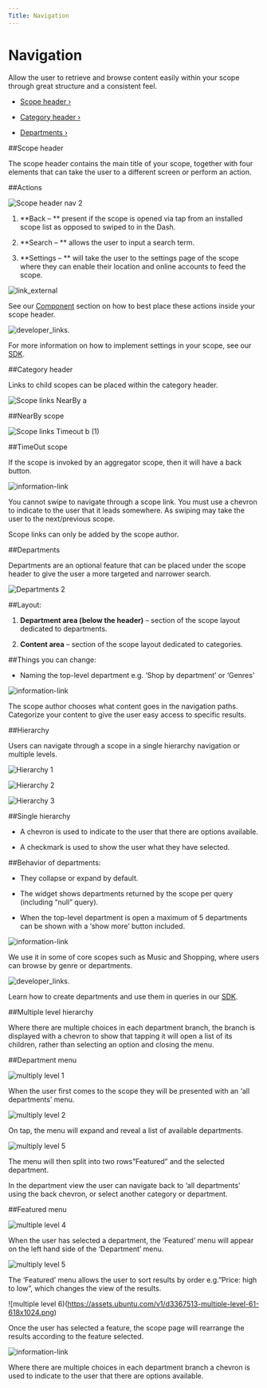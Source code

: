 ```yaml
---
Title: Navigation
---
```


# Navigation

Allow the user to retrieve and browse content easily within your scope through great structure and a consistent feel.


-  [Scope header ›](#scope-header)

-  [Category header ›](#category-header)

-  [Departments ›](#departments)


##Scope header


The scope header contains the main title of your scope, together with four elements that can take the user to a different screen or perform an action.


##Actions

![Scope header nav 2](https://assets.ubuntu.com/v1/4008e9d9-Scope-header-nav-2-1024x179.png)


1. **Back – ** present if the scope is opened via tap from an installed scope list as opposed to swiped to in the Dash.

2. **Search – ** allows the user to input a search term.

3. **Settings – ** will take the user to the settings page of the scope where they can enable their location and online accounts to feed the scope.


![link_external](https://assets.ubuntu.com/v1/9e8b37dd-link_external.png)


See our  [Component](components.md) section on how to best place these actions inside your scope header.


![developer_links.](https://assets.ubuntu.com/v1/0d9d7281-developer_links..png)


For more information on how to implement settings in your scope, see our  [SDK](https://developer.ubuntu.com/en/scopes/design/tutorials/adding-settings-to-your-scope/).


##Category header


Links to child scopes can be placed within the category header.


![Scope links NearBy a](https://assets.ubuntu.com/v1/79432557-Scope-links-NearBy-a2-618x1024.png)

##NearBy scope


![Scope links Timeout b (1)](https://assets.ubuntu.com/v1/02a07bd1-Scope-links-Timeout-b-1-618x1024.png)

##TimeOut scope


If the scope is invoked by an aggregator scope, then it will have a back button.


![information-link](https://assets.ubuntu.com/v1/7024ba0f-information-link.png)


You cannot swipe to navigate through a scope link. You must use a chevron to indicate to the user that it leads somewhere. As swiping may take the user to the next/previous scope.


Scope links can only be added by the scope author.


##Departments


Departments are an optional feature that can be placed under the scope header to give the user a more targeted and narrower search.


![Departments 2](https://assets.ubuntu.com/v1/0f76e6d1-Departments-21-1024x751.png)


##Layout:


1. **Department area (below the header)** – section of the scope layout dedicated to departments.

2. **Content area** – section of the scope layout dedicated to categories.


##Things you can change:

- Naming the top-level department e.g. ‘Shop by department’ or ‘Genres’


![information-link](https://assets.ubuntu.com/v1/7024ba0f-information-link.png)


The scope author chooses what content goes in the navigation paths. Categorize your content to give the user easy access to specific results.


##Hierarchy


Users can navigate through a scope in a single hierarchy navigation or multiple levels.


![Hierarchy 1](https://assets.ubuntu.com/v1/3b0eb504-Hierarchy-13-618x1024.png)


![Hierarchy 2](https://assets.ubuntu.com/v1/6a4c92d1-Hierarchy-22-618x1024.png)


![Hierarchy 3](https://assets.ubuntu.com/v1/b3b11c0d-Hierarchy-32-618x1024.png)


##Single hierarchy


- A chevron is used to indicate to the user that there are options available.

- A checkmark is used to show the user what they have selected.


##Behavior of departments:


- They collapse or expand by default.

- The widget shows departments returned by the scope per query (including “null” query).

- When the top-level department is open a maximum of 5 departments can be shown with a ‘show more’ button included.


![information-link](https://assets.ubuntu.com/v1/7024ba0f-information-link.png)


We use it in some of core scopes such as Music and Shopping, where users can browse by genre or departments.


![developer_links.](https://assets.ubuntu.com/v1/0d9d7281-developer_links..png)


Learn how to create departments and use them in queries in our  [SDK](https://developer.ubuntu.com/en/scopes/design/tutorials/adding-departments-to-your-scope/).


##Multiple level hierarchy


Where there are multiple choices in each department branch, the branch is displayed with a chevron to show that tapping it will open a list of its children, rather than selecting an option and closing the menu.


##Department menu


![multiply level 1](https://assets.ubuntu.com/v1/98605bd3-multiply-level-12-618x1024.png)


When the user first comes to the scope they will be presented with an ‘all departments’ menu.


![multiply level 2](https://assets.ubuntu.com/v1/726cf267-multiply-level-22-618x1024.png)


On tap, the menu will expand and reveal a list of available departments.


![multiply level 5](https://assets.ubuntu.com/v1/45d43336-multiply-level-51-618x1024.png)


The menu will then split into two rows”Featured” and the selected department.


In the department view the user can navigate back to ‘all departments’ using the back chevron, or select another category or department.


##Featured menu


![multiple level 4](https://assets.ubuntu.com/v1/e78d262c-multiple-level-41-618x1024.png)


When the user has selected a department, the ‘Featured’ menu will appear on the left hand side of the ‘Department’ menu.


![multiply level 5](https://assets.ubuntu.com/v1/45d43336-multiply-level-52-618x1024.png)


The ‘Featured’ menu allows the user to sort results by order e.g.”Price: high to low”, which changes the view of the results.


![multiple level 6)(https://assets.ubuntu.com/v1/d3367513-multiple-level-61-618x1024.png)


Once the user has selected a feature, the scope page will rearrange the results according to the feature selected.


![information-link](https://assets.ubuntu.com/v1/7024ba0f-information-link.png)


Where there are multiple choices in each department branch a chevron is used to indicate to the user that there are options available.


